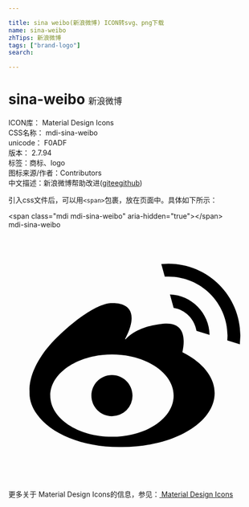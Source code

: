 ```yaml
---

title: sina weibo(新浪微博) ICON转svg、png下载
name: sina-weibo
zhTips: 新浪微博
tags: ["brand-logo"]
search: 

---
```


# sina-weibo  <small style="font-size: 60%;font-weight: 100">新浪微博</small>


<div class="detail-page">
<p>
<span>
ICON库：
<span class="badge-secondary badge">Material Design Icons</span> 
</span>
<br/>
<span>
CSS名称：
<span class="badge-secondary badge">mdi-sina-weibo</span> 
</span>
<br/>
<span>
unicode：
<span class="badge-secondary badge">F0ADF</span> 
<copy-btn content='F0ADF' btn-title=""></copy-btn>
<copy-btn :content='String.fromCodePoint(parseInt("F0ADF", 16))' btn-title="复制U"></copy-btn>
</span>
<br/>
<span>
版本：
<span class="badge-secondary badge">2.7.94</span> 
</span><br/><span>标签：<span class="badge-light badge"><router-link to="/tags/brand-logo.html">商标、logo</router-link></span></span>
<br/>
<span>图标来源/作者：<span class="badge-light badge">Contributors</span></span> 
<br/>
<span class="zh-detail">中文描述：<span class="badge-primary badge">新浪微博</span><span class="help-link"><span>帮助改进</span>(<a href="https://gitee.com/liuwave/icon-helper/edit/master/json/material/sina-weibo.json" target="_blank" rel="noopener noreferrer">gitee</a><a href="https://github.com/liuwave/icon-helper/edit/master/json/material/sina-weibo.json" target="_blank" rel="noopener noreferrer">github</a></span>)</span><br/>
</p>
</div>
<div class="alert alert-dark">
  <i class="mdi mdi-sina-weibo mdi-48px"></i>
  <i class="mdi mdi-sina-weibo mdi-36px"></i>
  <i class="mdi mdi-sina-weibo mdi-24px"></i>
  <i class="mdi mdi-sina-weibo mdi-18px"></i>
</div>
<div>
  <p>引入css文件后，可以用<code>&lt;span&gt;</code>包裹，放在页面中。具体如下所示：    
  </p>
  <div class="alert alert-primary" style="font-size: 14px">
    &lt;span class="mdi mdi-sina-weibo" aria-hidden="true"&gt;&lt;/span&gt;
    <copy-btn content='<span class="mdi mdi-sina-weibo" aria-hidden="true"></span>'></copy-btn>
  </div>
  <div class="alert alert-secondary">
    <i class="mdi mdi-sina-weibo"
    style="font-size: 24px"
    aria-hidden="true"></i> mdi-sina-weibo
    <copy-btn content="mdi-sina-weibo" btn-title="复制图标名称"></copy-btn>
  </div>
</div>
<div id="svg" class="svg-wrap">
<svg xmlns="http://www.w3.org/2000/svg" viewBox="0 0 24 24"><path d="M9.82,13.87C10.89,13.87 11.77,14.74 11.77,15.82A1.95,1.95 0 0,1 9.82,17.77C8.74,17.77 7.87,16.89 7.87,15.82C7.87,14.74 8.74,13.87 9.82,13.87M14.5,3.34L15.18,3.31C18.94,3.31 22,6.37 22,10.13L21.95,10.95L20.76,10.58L20.78,10.13C20.78,7.04 18.27,4.53 15.18,4.53L14.83,4.54L14.5,3.34M15.32,6.23C17.38,6.3 19.05,8 19.08,10.06L17.84,9.68C17.65,8.56 16.78,7.68 15.67,7.5L15.32,6.23M2,15.41C1.97,14.8 2.07,12.64 4.95,9.97C8.35,6.81 9.82,7.05 9.82,7.05C9.82,7.05 13,6.75 11.06,10.46H11.13C11.6,9.96 12.62,9.21 14.69,9C16.77,8.79 16.77,10.5 16.5,11.7C18.38,12.64 19.56,14.03 19.56,15.58C19.56,18.4 15.63,20.69 10.78,20.69H10.65L10.5,20.69C7,20.69 4,19.42 2.71,17.59C2.25,16.97 2,16.29 2,15.58V15.41M9.82,11.92C6.59,11.92 3.97,13.67 3.97,15.82C3.97,17.97 6.59,19.72 9.82,19.72C13.05,19.72 15.67,17.97 15.67,15.82C15.67,13.67 13.05,11.92 9.82,11.92Z" /></svg>
</div>
<detail full-name='mdi-sina-weibo'></detail>
    
<div><p>更多关于 Material Design Icons的信息，参见：<a target="_blank" href="https://iconhelper.cn/material.html"> Material Design Icons</a>
</p></div>
